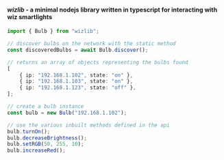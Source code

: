 #### _wizlib_ - a minimal nodejs library written in typescript for interacting with wiz smartlights

```typescript
import { Bulb } from "wizlib";

// discover bulbs on the network with the static method
const discoveredBulbs = await Bulb.discover();

// returns an array of objects representing the bulbs found
[
    { ip: "192.168.1.102", state: "on" },
    { ip: "192.168.1.103", state: "on" },
    { ip: "192.168.1.123", state: "off" },
];

// create a bulb instance
const bulb = new Bulb("192.168.1.102");

// use the various inbuilt methods defined in the api
bulb.turnOn();
bulb.decreaseBrightness();
bulb.setRGB(50, 255, 10);
bulb.increaseRed();
```
